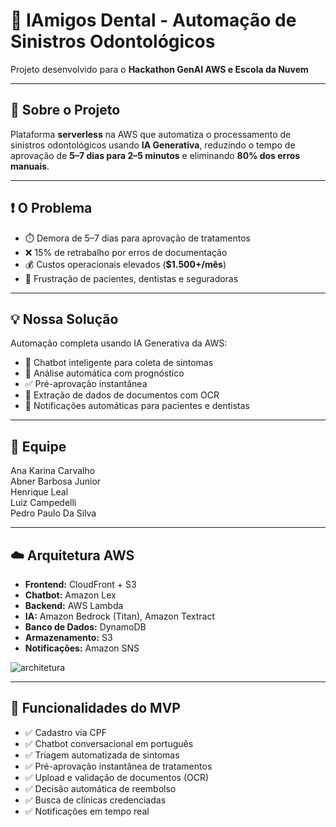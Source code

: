 # 🦷 IAmigos Dental - Automação de Sinistros Odontológicos

Projeto desenvolvido para o **Hackathon GenAI AWS e Escola da Nuvem**

---

## 📌 Sobre o Projeto

Plataforma **serverless** na AWS que automatiza o processamento de sinistros odontológicos usando **IA Generativa**, reduzindo o tempo de aprovação de **5–7 dias para 2–5 minutos** e eliminando **80% dos erros manuais**.

---

## ❗ O Problema

- ⏱️ Demora de 5–7 dias para aprovação de tratamentos  
- ❌ 15% de retrabalho por erros de documentação  
- 💰 Custos operacionais elevados (**$1.500+/mês**)  
- 😤 Frustração de pacientes, dentistas e seguradoras  

---

## 💡 Nossa Solução

Automação completa usando IA Generativa da AWS:

- 🤖 Chatbot inteligente para coleta de sintomas  
- 🧠 Análise automática com prognóstico  
- ✅ Pré-aprovação instantânea  
- 📄 Extração de dados de documentos com OCR  
- 🔔 Notificações automáticas para pacientes e dentistas  

---

## 👥 Equipe

Ana Karina Carvalho  
Abner Barbosa Junior  
Henrique Leal  
Luiz Campedelli  
Pedro Paulo Da Silva  

---

## ☁️ Arquitetura AWS

- **Frontend:** CloudFront + S3  
- **Chatbot:** Amazon Lex  
- **Backend:** AWS Lambda  
- **IA:** Amazon Bedrock (Titan), Amazon Textract  
- **Banco de Dados:** DynamoDB  
- **Armazenamento:** S3  
- **Notificações:** Amazon SNS

![architetura](https://github.com/user-attachments/assets/51f00b64-4fc6-4da1-a847-604cbbc6b33d)

---


## 🚀 Funcionalidades do MVP

- ✅ Cadastro via CPF  
- ✅ Chatbot conversacional em português  
- ✅ Triagem automatizada de sintomas  
- ✅ Pré-aprovação instantânea de tratamentos  
- ✅ Upload e validação de documentos (OCR)  
- ✅ Decisão automática de reembolso  
- ✅ Busca de clínicas credenciadas  
- ✅ Notificações em tempo real  
